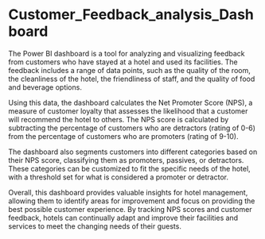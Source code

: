 # Customer_Feedback_analysis_Dashboard

The Power BI dashboard is a tool for analyzing and visualizing feedback from customers who have stayed at a hotel and used its facilities. The feedback includes a range of data points, such as the quality of the room, the cleanliness of the hotel, the friendliness of staff, and the quality of food and beverage options.

Using this data, the dashboard calculates the Net Promoter Score (NPS), a measure of customer loyalty that assesses the likelihood that a customer will recommend the hotel to others. The NPS score is calculated by subtracting the percentage of customers who are detractors (rating of 0-6) from the percentage of customers who are promoters (rating of 9-10).

The dashboard also segments customers into different categories based on their NPS score, classifying them as promoters, passives, or detractors. These categories can be customized to fit the specific needs of the hotel, with a threshold set for what is considered a promoter or detractor.

Overall, this dashboard provides valuable insights for hotel management, allowing them to identify areas for improvement and focus on providing the best possible customer experience. By tracking NPS scores and customer feedback, hotels can continually adapt and improve their facilities and services to meet the changing needs of their guests.
